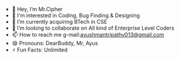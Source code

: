 - 👋 Hey, I’m Mr.Cipher
- 👀 I'm interested in Coding, Bug Finding & Designing 
- 🌱 I’m currently acquiring BTech in CSE
- 💞️ I’m looking to collaborate on All kind of Enterprise Level Coders
- 📫 How to reach me g-mail:ayushmantripathy013@gmail.com
- 😄 Pronouns: DearBuddy, Mr, Ayus
- ⚡ Fun Facts: Unlimited

<!---
ayushman012/ayushman012 is a ✨ special ✨ repository because its `README.md` (this file) appears on your GitHub profile.
You can click the Preview link to take a look at your changes.
--->
